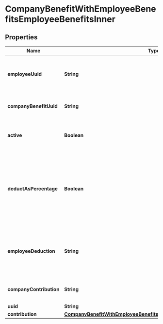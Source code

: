 

# CompanyBenefitWithEmployeeBenefitsEmployeeBenefitsInner


## Properties

| Name | Type | Description | Notes |
|------------ | ------------- | ------------- | -------------|
|**employeeUuid** | **String** | The UUID of the employee to which the benefit belongs. |  [optional] |
|**companyBenefitUuid** | **String** | The UUID of the company benefit. |  [optional] |
|**active** | **Boolean** | Whether the employee benefit is active. |  [optional] |
|**deductAsPercentage** | **Boolean** | Whether the employee deduction amount should be treated as a percentage to be deducted from each payroll. |  [optional] |
|**employeeDeduction** | **String** | The amount to be deducted, per pay period, from the employee&#39;s pay. |  [optional] |
|**companyContribution** | **String** | The value of the company contribution |  [optional] |
|**uuid** | **String** |  |  [optional] |
|**contribution** | [**CompanyBenefitWithEmployeeBenefitsEmployeeBenefitsInnerContribution**](CompanyBenefitWithEmployeeBenefitsEmployeeBenefitsInnerContribution.md) |  |  [optional] |



